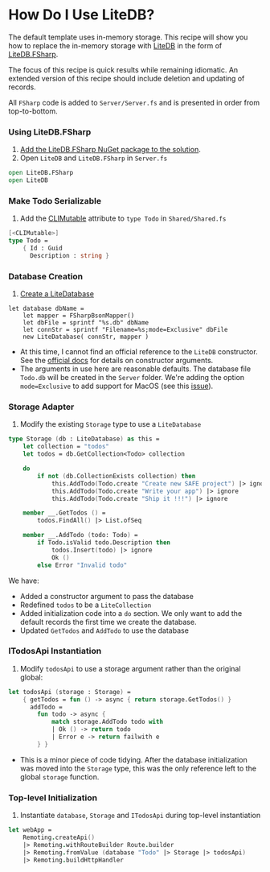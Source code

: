 # How Do I Use LiteDB?
The default template uses in-memory storage. This recipe will show you how to replace the in-memory storage with [LiteDB](https://github.com/mbdavid/LiteDB) in the form of [LiteDB.FSharp](https://github.com/Zaid-Ajaj/LiteDB.FSharp).

The focus of this recipe is quick results while remaining idiomatic. An extended version of this recipe should include deletion and updating of records.

All `FSharp` code is added to `Server/Server.fs` and is presented in order from top-to-bottom.

### Using LiteDB.FSharp

1. [Add the LiteDB.FSharp NuGet package to the solution](./../package-management/add-nuget-package-to-server.md).
1. Open `LiteDB` and `LiteDB.FSharp` in `Server.fs`
```fsharp
open LiteDB.FSharp
open LiteDB
```

### Make Todo Serializable
1. Add the [CLIMutable](https://github.com/MicrosoftDocs/visualfsharpdocs/blob/master/docs/conceptual/core.climutableattribute-class-%5Bfsharp%5D.md) attribute to `type Todo` in `Shared/Shared.fs`
```fsharp
[<CLIMutable>]
type Todo =
    { Id : Guid
      Description : string }
```

### Database Creation
1. [Create a LiteDatabase](https://www.litedb.org/docs/connection-string/)
```
let database dbName =
    let mapper = FSharpBsonMapper()
    let dbFile = sprintf "%s.db" dbName
    let connStr = sprintf "Filename=%s;mode=Exclusive" dbFile
    new LiteDatabase( connStr, mapper )
```
- At this time, I cannot find an official reference to the `LiteDB` constructor. See the [official docs](https://www.litedb.org/docs) for details on constructor arguments.
- The arguments in use here are reasonable defaults. The database file `Todo.db` will be created in the `Server` folder. We're adding the option `mode=Exclusive` to add support for MacOS (see this [issue](https://github.com/mbdavid/LiteDB/issues/787)).

### Storage Adapter
1. Modify the existing `Storage` type to use a `LiteDatabase`
```fsharp
type Storage (db : LiteDatabase) as this =
    let collection = "todos"
    let todos = db.GetCollection<Todo> collection

    do
        if not (db.CollectionExists collection) then
            this.AddTodo(Todo.create "Create new SAFE project") |> ignore
            this.AddTodo(Todo.create "Write your app") |> ignore
            this.AddTodo(Todo.create "Ship it !!!") |> ignore

    member __.GetTodos () =
        todos.FindAll() |> List.ofSeq

    member __.AddTodo (todo: Todo) =
        if Todo.isValid todo.Description then
            todos.Insert(todo) |> ignore
            Ok ()
        else Error "Invalid todo"
```
We have:
- Added a constructor argument to pass the database
- Redefined `todos` to be a `LiteCollection`
- Added initialization code into a `do` section. We only want to add the default records the first time
we create the database.
- Updated `GetTodos` and `AddTodo` to use the database

### ITodosApi Instantiation
1. Modify `todosApi` to use a storage argument rather than the original global:
```fsharp
let todosApi (storage : Storage) =
    { getTodos = fun () -> async { return storage.GetTodos() }
      addTodo =
        fun todo -> async {
            match storage.AddTodo todo with
            | Ok () -> return todo
            | Error e -> return failwith e
        } }
```
- This is a minor piece of code tidying. After the database initialization was moved into the `Storage` type, this was the only
reference left to the global `storage` function.

### Top-level Initialization
1. Instantiate `database`, `Storage` and `ITodosApi` during top-level instantiation
```fsharp
let webApp =
    Remoting.createApi()
    |> Remoting.withRouteBuilder Route.builder
    |> Remoting.fromValue (database "Todo" |> Storage |> todosApi)
    |> Remoting.buildHttpHandler
```

